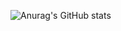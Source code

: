 ![Anurag's GitHub stats](https://github-readme-stats.vercel.app/api?username=HyunJay52&show_icons=true&theme=panda)
